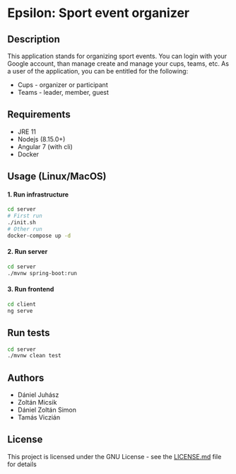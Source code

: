 # Epsilon: Sport event organizer

## Description
This application stands for organizing sport events. You can login with your Google account, than manage create and manage your cups, teams, etc. As a user of the application, you can be entitled for the following:
- Cups - organizer or participant
- Teams - leader, member, guest

## Requirements
- JRE 11
- Nodejs (8.15.0+)
- Angular 7 (with cli)
- Docker

## Usage (Linux/MacOS)
#### 1. Run infrastructure
```bash
cd server
# First run
./init.sh
# Other run
docker-compose up -d
```
#### 2. Run server
```bash
cd server
./mvnw spring-boot:run
```
#### 3. Run frontend
```bash
cd client
ng serve
```

## Run tests
```bash
cd server
./mvnw clean test
```
## Authors
- Dániel Juhász
- Zoltán Micsik
- Dániel Zoltán Simon
- Tamás Viczián

## License
This project is licensed under the GNU License - see the [LICENSE.md](https://github.com/flowacademyhu/epsilon-sport-event-organizer/blob/master/LICENSE) file for details

